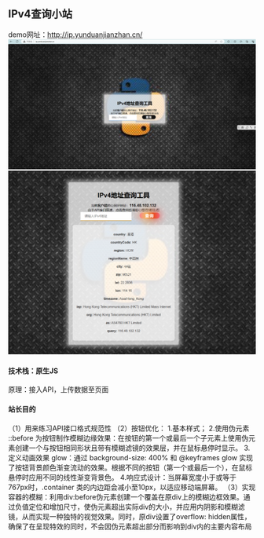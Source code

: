 ## IPv4查询小站
demo网址：http://ip.yunduanjianzhan.cn/
![image](https://github.com/lmliheng/JS-IPv4-/blob/main/md1.png)
![image](https://github.com/lmliheng/JS-IPv4-/blob/main/md2.png)
#### 技术栈：原生JS
原理：接入API，上传数据至页面
#### 站长目的
（1）用来练习API接口格式规范性
（2）按钮优化：
1.基本样式；
2.使用伪元素 ::before 为按钮制作模糊边缘效果：在按钮的第一个或最后一个子元素上使用伪元素创建一个与按钮相同形状且带有模糊滤镜的效果层，并在鼠标悬停时显示。
3.定义动画效果 glow：通过 background-size: 400% 和 @keyframes glow 实现了按钮背景颜色渐变流动的效果。根据不同的按钮（第一个或最后一个），在鼠标悬停时应用不同的线性渐变背景色。
4.响应式设计：当屏幕宽度小于或等于767px时，.container 类的内边距会减小至10px，以适应移动端屏幕。
（3）实现容器的模糊：利用div:before伪元素创建一个覆盖在原div上的模糊边框效果。通过负值定位和增加尺寸，使伪元素超出实际div的大小，并应用内阴影和模糊滤镜，从而实现一种独特的视觉效果。同时，原div设置了overflow: hidden属性，确保了在呈现特效的同时，不会因伪元素超出部分而影响到div内的主要内容布局
